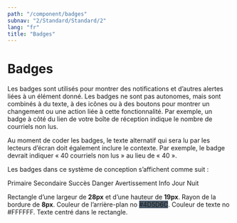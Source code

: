 ```yaml
---
path: "/component/badges"
subnav: "2/Standard/Standard/2"
lang: "fr"
title: "Badges"
---
```

# Badges

Les badges sont utilisés pour montrer des notifications et d’autres alertes liées à un élément donné. Les badges ne sont pas autonomes, mais sont combinés à du texte, à des icônes ou à des boutons pour montrer un changement ou une action liée à cette fonctionnalité. Par exemple, un badge à côté du lien de votre boîte de réception indique le nombre de courriels non lus.

Au moment de coder les badges, le texte alternatif qui sera lu par les lecteurs d’écran doit également inclure le contexte. Par exemple, le badge devrait indiquer « 40 courriels non lus » au lieu de « 40 ».

Les badges dans ce système de conception s’affichent comme suit :
 
<span class="badge badge-primary">Primaire</span>
<span class="badge badge-secondary">Secondaire</span>
<span class="badge badge-success">Succès</span>
<span class="badge badge-danger">Danger</span>
<span class="badge badge-warning">Avertissement</span>
<span class="badge badge-info">Info</span>
<span class="badge badge-light">Jour</span>
<span class="badge badge-dark">Nuit</span>

<codeblock html='
    <span class="badge badge-primary">Primaire</span>
    <span class="badge badge-secondary">Secondaire</span>
    <span class="badge badge-success">Succès</span>
    <span class="badge badge-danger">Danger</span>
    <span class="badge badge-warning">Avertissement</span>
    <span class="badge badge-info">Info</span>
    <span class="badge badge-light">Jour</span>
    <span class="badge badge-dark">Nuit</span>
' react=''></codeblock>

Rectangle d’une largeur de **28px** et d’une hauteur de **19px**. Rayon de la bordure de **8px**. Couleur de l’arrière-plan no <badge style="background-color: #4D5D6C">#4D5D6C</badge>. Couleur de texte no \#FFFFFF. Texte centré dans le rectangle.
